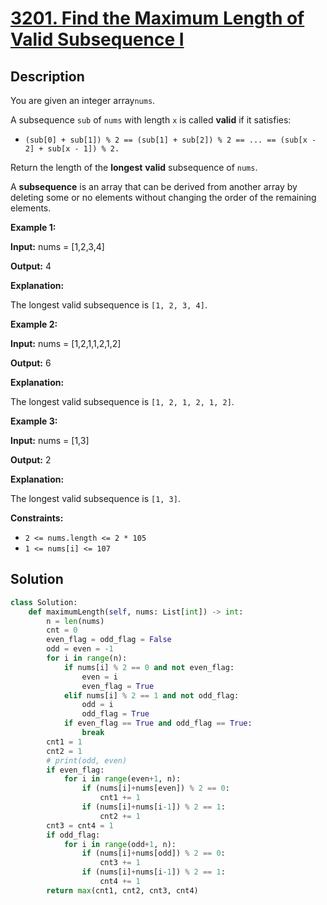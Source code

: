 # [3201. Find the Maximum Length of Valid Subsequence I](https://leetcode.com/problems/find-the-maximum-length-of-valid-subsequence-i/description/?envType=daily-question&envId=2025-07-16)

## Description

You are given an integer array```nums```.

A subsequence `sub` of `nums` with length `x` is called **valid** if it satisfies:

- `(sub[0] + sub[1]) % 2 == (sub[1] + sub[2]) % 2 == ... == (sub[x - 2] + sub[x - 1]) % 2.`

Return the length of the **longest** **valid** subsequence of `nums`.

A **subsequence** is an array that can be derived from another array by deleting some or no elements without changing the order of the remaining elements.

**Example 1:**

**Input:** nums = [1,2,3,4]

**Output:** 4

**Explanation:**

The longest valid subsequence is `[1, 2, 3, 4]`.

**Example 2:**

**Input:** nums = [1,2,1,1,2,1,2]

**Output:** 6

**Explanation:**

The longest valid subsequence is `[1, 2, 1, 2, 1, 2]`.

**Example 3:**

**Input:** nums = [1,3]

**Output:** 2

**Explanation:**

The longest valid subsequence is `[1, 3]`.

**Constraints:**

- `2 <= nums.length <= 2 * 105`
- `1 <= nums[i] <= 107`


## Solution

```python
class Solution:
    def maximumLength(self, nums: List[int]) -> int:
        n = len(nums)
        cnt = 0
        even_flag = odd_flag = False
        odd = even = -1
        for i in range(n):
            if nums[i] % 2 == 0 and not even_flag:
                even = i
                even_flag = True
            elif nums[i] % 2 == 1 and not odd_flag:
                odd = i
                odd_flag = True
            if even_flag == True and odd_flag == True:
                break
        cnt1 = 1
        cnt2 = 1
        # print(odd, even)
        if even_flag:
            for i in range(even+1, n):
                if (nums[i]+nums[even]) % 2 == 0:
                    cnt1 += 1
                if (nums[i]+nums[i-1]) % 2 == 1:
                    cnt2 += 1 
        cnt3 = cnt4 = 1
        if odd_flag:
            for i in range(odd+1, n):
                if (nums[i]+nums[odd]) % 2 == 0:
                    cnt3 += 1
                if (nums[i]+nums[i-1]) % 2 == 1:
                    cnt4 += 1   
        return max(cnt1, cnt2, cnt3, cnt4)
```